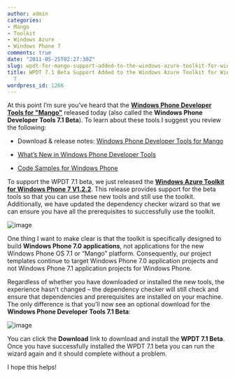 ```yaml
---
author: admin
categories:
- Mango
- Toolkit
- Windows Azure
- Windows Phone 7
comments: true
date: "2011-05-25T02:27:30Z"
slug: wpdt-for-mango-support-added-to-the-windows-azure-toolkit-for-windows-phone-7
title: WPDT 7.1 Beta Support Added to the Windows Azure Toolkit for Windows Phone
  7
wordpress_id: 1266
---
```


At this point I’m sure you’ve heard that the **[Windows Phone Developer Tools for "Mango"](http://windowsteamblog.com/windows_phone/b/wpdev/archive/2011/05/24/developer-news-beta-mango-tools-available-today.aspx)** released today (also called the **Windows Phone Developer Tools 7.1 Beta**). To learn about these tools I suggest you review the following:

 

  
  * Download & release notes: [Windows Phone Developer Tools for Mango](http://www.microsoft.com/downloads/en/details.aspx?FamilyID=77586864-ab15-40e1-bc38-713a95a56a05&displaylang=en)
   
  * [What’s New in Windows Phone Developer Tools](http://go.microsoft.com/fwlink/?LinkID=190409)
   
  * [Code Samples for Windows Phone](http://go.microsoft.com/fwlink/?LinkId=219604)
 

To support the WPDT 7.1 beta, we just released the **[Windows Azure Toolkit for Windows Phone 7 V1.2.2](http://watoolkitwp7.codeplex.com/releases/view/61952)**. This release provides support for the beta tools so that you can use these new tools and still use the toolkit. Additionally, we have updated the dependency checker wizard so that we can ensure you have all the prerequisites to successfully use the toolkit.

 

![image](https://wadewegner.blob.core.windows.net/wordpress/2011/05/image27.png)

 

One thing I want to make clear is that the toolkit is specifically designed to build **Windows Phone 7.0 applications**, not applications for the new Windows Phone OS 7.1 or “Mango” platform. Consequently, our project templates continue to target Windows Phone 7.0 application projects and not Windows Phone 7.1 application projects for Windows Phone.

 

Regardless of whether you have downloaded or installed the new tools, the experience hasn’t changed – the dependency checker will still check and ensure that dependencies and prerequisites are installed on your machine. The only difference is that you’ll now see an optional download for the **Windows Phone Developer Tools 7.1 Beta**:

 

![image](https://wadewegner.blob.core.windows.net/wordpress/2011/05/image25.png)

 

You can click the **Download** link to download and install the **WPDT 7.1 Beta**. Once you have successfully installed the WPDT 7.1 beta you can run the wizard again and it should complete without a problem.

 

I hope this helps!
